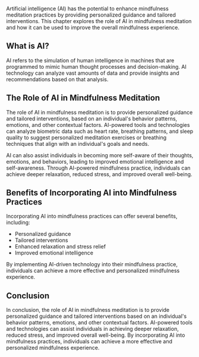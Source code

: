 
Artificial intelligence (AI) has the potential to enhance mindfulness meditation practices by providing personalized guidance and tailored interventions. This chapter explores the role of AI in mindfulness meditation and how it can be used to improve the overall mindfulness experience.

What is AI?
-----------

AI refers to the simulation of human intelligence in machines that are programmed to mimic human thought processes and decision-making. AI technology can analyze vast amounts of data and provide insights and recommendations based on that analysis.

The Role of AI in Mindfulness Meditation
----------------------------------------

The role of AI in mindfulness meditation is to provide personalized guidance and tailored interventions, based on an individual's behavior patterns, emotions, and other contextual factors. AI-powered tools and technologies can analyze biometric data such as heart rate, breathing patterns, and sleep quality to suggest personalized meditation exercises or breathing techniques that align with an individual's goals and needs.

AI can also assist individuals in becoming more self-aware of their thoughts, emotions, and behaviors, leading to improved emotional intelligence and self-awareness. Through AI-powered mindfulness practice, individuals can achieve deeper relaxation, reduced stress, and improved overall well-being.

Benefits of Incorporating AI into Mindfulness Practices
-------------------------------------------------------

Incorporating AI into mindfulness practices can offer several benefits, including:

* Personalized guidance
* Tailored interventions
* Enhanced relaxation and stress relief
* Improved emotional intelligence

By implementing AI-driven technology into their mindfulness practice, individuals can achieve a more effective and personalized mindfulness experience.

Conclusion
----------

In conclusion, the role of AI in mindfulness meditation is to provide personalized guidance and tailored interventions based on an individual's behavior patterns, emotions, and other contextual factors. AI-powered tools and technologies can assist individuals in achieving deeper relaxation, reduced stress, and improved overall well-being. By incorporating AI into mindfulness practices, individuals can achieve a more effective and personalized mindfulness experience.

